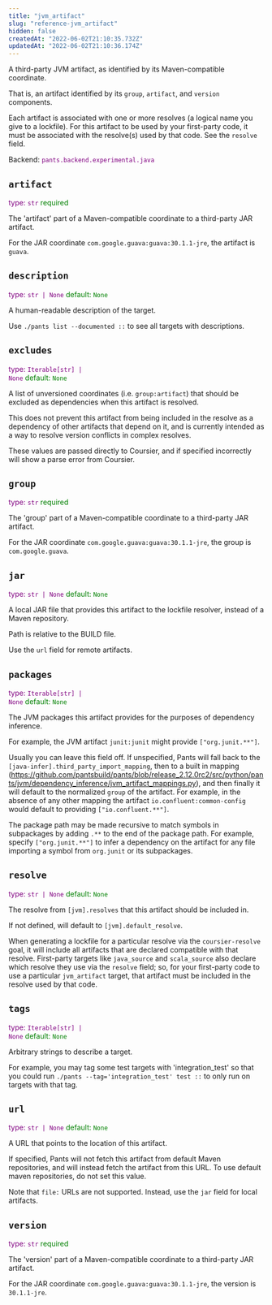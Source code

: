 ```yaml
---
title: "jvm_artifact"
slug: "reference-jvm_artifact"
hidden: false
createdAt: "2022-06-02T21:10:35.732Z"
updatedAt: "2022-06-02T21:10:36.174Z"
---
```

A third-party JVM artifact, as identified by its Maven-compatible coordinate.

That is, an artifact identified by its `group`, `artifact`, and `version` components.

Each artifact is associated with one or more resolves (a logical name you give to a lockfile). For this artifact to be used by your first-party code, it must be associated with the resolve(s) used by that code. See the `resolve` field.

Backend: <span style="color: purple"><code>pants.backend.experimental.java</code></span>

## <code>artifact</code>

<span style="color: purple">type: <code>str</code></span>
<span style="color: green">required</span>

The 'artifact' part of a Maven-compatible coordinate to a third-party JAR artifact.

For the JAR coordinate `com.google.guava:guava:30.1.1-jre`, the artifact is `guava`.

## <code>description</code>

<span style="color: purple">type: <code>str | None</code></span>
<span style="color: green">default: <code>None</code></span>

A human-readable description of the target.

Use `./pants list --documented ::` to see all targets with descriptions.

## <code>excludes</code>

<span style="color: purple">type: <code>Iterable[str] | None</code></span>
<span style="color: green">default: <code>None</code></span>

A list of unversioned coordinates (i.e. `group:artifact`) that should be excluded as dependencies when this artifact is resolved.

This does not prevent this artifact from being included in the resolve as a dependency of other artifacts that depend on it, and is currently intended as a way to resolve version conflicts in complex resolves.

These values are passed directly to Coursier, and if specified incorrectly will show a parse error from Coursier.

## <code>group</code>

<span style="color: purple">type: <code>str</code></span>
<span style="color: green">required</span>

The 'group' part of a Maven-compatible coordinate to a third-party JAR artifact.

For the JAR coordinate `com.google.guava:guava:30.1.1-jre`, the group is `com.google.guava`.

## <code>jar</code>

<span style="color: purple">type: <code>str | None</code></span>
<span style="color: green">default: <code>None</code></span>

A local JAR file that provides this artifact to the lockfile resolver, instead of a Maven repository.

Path is relative to the BUILD file.

Use the `url` field for remote artifacts.

## <code>packages</code>

<span style="color: purple">type: <code>Iterable[str] | None</code></span>
<span style="color: green">default: <code>None</code></span>

The JVM packages this artifact provides for the purposes of dependency inference.

For example, the JVM artifact `junit:junit` might provide `["org.junit.**"]`.

Usually you can leave this field off. If unspecified, Pants will fall back to the `[java-infer].third_party_import_mapping`, then to a built in mapping (https://github.com/pantsbuild/pants/blob/release_2.12.0rc2/src/python/pants/jvm/dependency_inference/jvm_artifact_mappings.py), and then finally it will default to the normalized `group` of the artifact. For example, in the absence of any other mapping the artifact `io.confluent:common-config` would default to providing `["io.confluent.**"]`.

The package path may be made recursive to match symbols in subpackages by adding `.**` to the end of the package path. For example, specify `["org.junit.**"]` to infer a dependency on the artifact for any file importing a symbol from `org.junit` or its subpackages.

## <code>resolve</code>

<span style="color: purple">type: <code>str | None</code></span>
<span style="color: green">default: <code>None</code></span>

The resolve from `[jvm].resolves` that this artifact should be included in.

If not defined, will default to `[jvm].default_resolve`.

When generating a lockfile for a particular resolve via the `coursier-resolve` goal, it will include all artifacts that are declared compatible with that resolve. First-party targets like `java_source` and `scala_source` also declare which resolve they use via the `resolve` field; so, for your first-party code to use a particular `jvm_artifact` target, that artifact must be included in the resolve used by that code.

## <code>tags</code>

<span style="color: purple">type: <code>Iterable[str] | None</code></span>
<span style="color: green">default: <code>None</code></span>

Arbitrary strings to describe a target.

For example, you may tag some test targets with 'integration_test' so that you could run `./pants --tag='integration_test' test ::` to only run on targets with that tag.

## <code>url</code>

<span style="color: purple">type: <code>str | None</code></span>
<span style="color: green">default: <code>None</code></span>

A URL that points to the location of this artifact.

If specified, Pants will not fetch this artifact from default Maven repositories, and will instead fetch the artifact from this URL. To use default maven repositories, do not set this value.

Note that `file:` URLs are not supported. Instead, use the `jar` field for local artifacts.

## <code>version</code>

<span style="color: purple">type: <code>str</code></span>
<span style="color: green">required</span>

The 'version' part of a Maven-compatible coordinate to a third-party JAR artifact.

For the JAR coordinate `com.google.guava:guava:30.1.1-jre`, the version is `30.1.1-jre`.